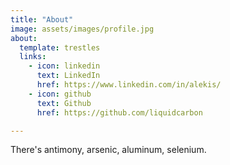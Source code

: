 ```yaml
---
title: "About"
image: assets/images/profile.jpg
about:
  template: trestles
  links:
    - icon: linkedin
      text: LinkedIn
      href: https://www.linkedin.com/in/alekis/
    - icon: github
      text: Github
      href: https://github.com/liquidcarbon

---
```


There's antimony, arsenic, aluminum, selenium.